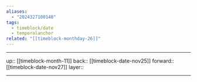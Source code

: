 ```yaml
---
aliases:
  - "2024327100148"
tags:
  - timeblock/date
  - temporalanchor
related: "[[timeblock-monthday-26]]"
---
```




***

up:: [[timeblock-month-11]]
back:: [[timeblock-date-nov25]]
forward:: [[timeblock-date-nov27]]
layer:: 

***
